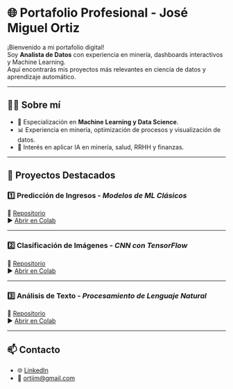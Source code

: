 # 🌐 Portafolio Profesional - José Miguel Ortiz

¡Bienvenido a mi portafolio digital!  
Soy **Analista de Datos** con experiencia en minería, dashboards interactivos y Machine Learning.  
Aquí encontrarás mis proyectos más relevantes en ciencia de datos y aprendizaje automático.

---

## 👨‍💻 Sobre mí
- 🎯 Especialización en **Machine Learning y Data Science**.  
- 📊 Experiencia en minería, optimización de procesos y visualización de datos.  
- 🤖 Interés en aplicar IA en minería, salud, RRHH y finanzas.  

---

## 🚀 Proyectos Destacados

### 1️⃣ Predicción de Ingresos - *Modelos de ML Clásicos*
🔗 [Repositorio](https://github.com/ortijm/proyecto-ml-interpretacion)  
▶️ [Abrir en Colab](https://colab.research.google.com/github/ortijm/proyecto-ml-interpretacion/notebooks/modelo.ipynb)

---

### 2️⃣ Clasificación de Imágenes - *CNN con TensorFlow*
🔗 [Repositorio](https://github.com/ortijm/proyecto-ml-imagenes)  
▶️ [Abrir en Colab](https://colab.research.google.com/github/ortijm/proyecto-ml-imagenes/notebooks/cnn.ipynb)

---

### 3️⃣ Análisis de Texto - *Procesamiento de Lenguaje Natural*
🔗 [Repositorio](https://github.com/ortijm/proyecto-ml-nlp)  
▶️ [Abrir en Colab](https://colab.research.google.com/github.com/ortijm/proyecto-ml-nlp/blob/master/notebooks/Proyecto-nlp.ipynb)

---

## 📫 Contacto
- 🌐 [LinkedIn](https://www.linkedin.com/in/jortiz-olivares)  
- 📧 ortijm@gmail.com  
